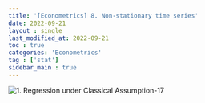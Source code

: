 ```yaml
---
title: '[Econometrics] 8. Non-stationary time series'
date: 2022-09-21
layout : single
last_modified_at: 2022-09-21
toc : true
categories: 'Econometrics'
tag : ['stat']
sidebar_main : true
---
```


![1. Regression under Classical Assumption-17](https://raw.githubusercontent.com/whatsdata/assets/main/img/2022-09/8.%20Non-stationary%20Time%20Series_Combined_-09-08-10-4350.jpg)
